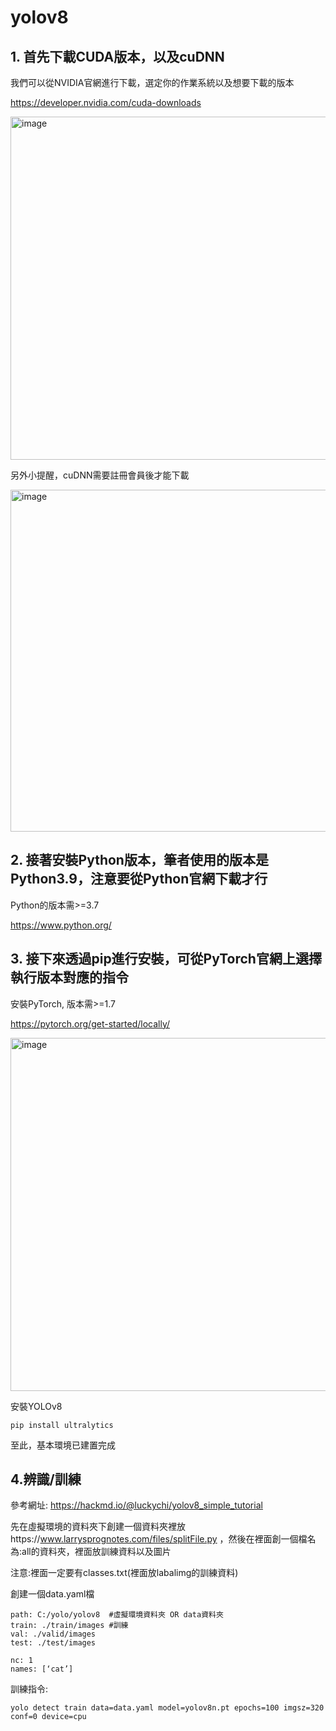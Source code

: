 # yolov8
 
 ## 1. 首先下載CUDA版本，以及cuDNN
我們可以從NVIDIA官網進行下載，選定你的作業系統以及想要下載的版本

https://developer.nvidia.com/cuda-downloads

<img width="549" alt="image" src="https://github.com/Ne1214/yolov8/assets/132657666/a8980d7a-6877-4fcf-affb-7f3aeda0946e">

另外小提醒，cuDNN需要註冊會員後才能下載

<img width="547" alt="image" src="https://github.com/Ne1214/yolov8/assets/132657666/29d4fa9d-e925-4d75-9b57-3bcd4b6c0239">

## 2. 接著安裝Python版本，筆者使用的版本是Python3.9，注意要從Python官網下載才行

Python的版本需>=3.7

https://www.python.org/

## 3. 接下來透過pip進行安裝，可從PyTorch官網上選擇執行版本對應的指令

安裝PyTorch, 版本需>=1.7

https://pytorch.org/get-started/locally/

<img width="565" alt="image" src="https://github.com/Ne1214/yolov8/assets/132657666/7a7c6e26-7f3e-4ee7-aec0-fd6e96ac2cac">

安裝YOLOv8
```ccs
pip install ultralytics
```
至此，基本環境已建置完成
## 4.辨識/訓練

參考網址:
https://hackmd.io/@luckychi/yolov8_simple_tutorial

先在虛擬環境的資料夾下創建一個資料夾裡放https://www.larrysprognotes.com/files/splitFile.py
，然後在裡面創一個檔名為:all的資料夾，裡面放訓練資料以及圖片

注意:裡面一定要有classes.txt(裡面放labalimg的訓練資料)

創建一個data.yaml檔

```ccs
path: C:/yolo/yolov8  #虛擬環境資料夾 OR data資料夾
train: ./train/images #訓練
val: ./valid/images
test: ./test/images

nc: 1
names: [‘cat’]
```

訓練指令:
```ccs
yolo detect train data=data.yaml model=yolov8n.pt epochs=100 imgsz=320 conf=0 device=cpu
```

